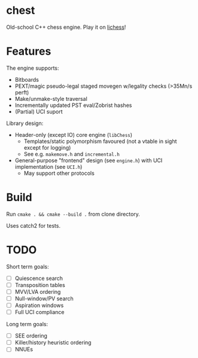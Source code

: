 # chest

Old-school C++ chess engine. Play it on [lichess](https://lichess.org/?user=chestbot#friend)!

# Features

The engine supports:

- Bitboards
- PEXT/magic pseudo-legal staged movegen w/legality checks (>35Mn/s perft)
- Make/unmake-style traversal
- Incrementally updated PST eval/Zobrist hashes
- (Partial) UCI suport

Library design:

- Header-only (except IO) core engine (`libChess`)
    - Templates/static polymorphism favoured (not a vtable in sight except for logging)
    - See e.g. `makemove.h` and `incremental.h`
- General-purpose "frontend" design (see `engine.h`) with UCI implementation (see `UCI.h`)
    - May support other protocols

# Build

Run `cmake . && cmake --build .` from clone directory.

Uses catch2 for tests.

# TODO

Short term goals:

- [ ] Quiescence search
- [ ] Transposition tables
- [ ] MVV/LVA ordering
- [ ] Null-window/PV search
- [ ] Aspiration windows
- [ ] Full UCI compliance

Long term goals:

- [ ] SEE ordering
- [ ] Killer/history heuristic ordering
- [ ] NNUEs

